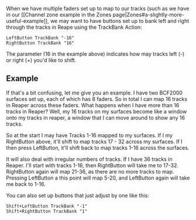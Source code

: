 When we have multiple faders set up to map to our tracks (such as we have in our [[Channel zone example in the Zones page|Zones#a-slightly-more-useful-example]], we may want to have buttons set up to bank left and right through the tracks in Reape using the TrackBank Action:

````
LeftButton TrackBank "-16" 
RightButton TrackBank "16"
````

The parameter (16 in the example above) indicates how may tracks left (-) or right (+) you'd like to shift.

## Example
If that's a bit confusing, let me give you an example. I have two BCF2000 surfaces set up, each of which has 8 faders. So in total I can map 16 tracks in Reaper across these faders. What happens when I have more than 16 tracks in Reaper? Well, my 16 tracks on my surfaces become like a window onto my tracks in reaper, a window that I can move around to show any 16 tracks. 

So at the start I may have Tracks 1-16 mapped to my surfaces. If I my RightButton above, it'll shift to map tracks 17 - 32 across my surfaces. If I then press LeftButton, it'll shift back to map tracks 1-16 across the surfaces.

It will also deal with irregular numbers of tracks. If I have 36 tracks in Reaper. I'll start with tracks 1-16, then RightButton will take me to 17-32. RightButton again will map 21-36, as there are no more tracks to map. Pressing LeftButton a this point will map 5-20, and LeftButton again will take me back to 1-16.

You can also set up buttons that just adjust by one like this:

````
Shift+LeftButton TrackBank "-1" 
Shift+RightButton TrackBank "1"
````
